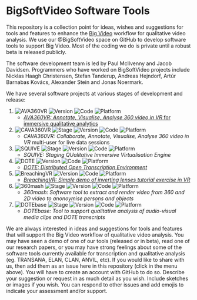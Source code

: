 # BigSoftVideo Software Tools

This repository is a collection point for ideas, wishes and suggestions for tools and features to enhance the [Big Video](https://www.bigvideo.aau.dk/) workflow for qualitative video analysis.
We use our @BigSoftVideo space on GitHub to develop software tools to support Big Video. Most of the coding we do is private until a robust beta is released publicly.

The software development team is led by Paul McIlvenny and Jacob Davidsen. Programmers who have worked on BigSoftVideo projects include Nicklas Haagh Christensen, Stefan Tanderup, Andreas Hejndorf, Artúr Barnabas Kovács, Alexander Stein and Jonas Noermark.

We have several software projects at various stages of development and release:
1. ![AVA360VR](https://img.shields.io/badge/AVA360VR-green) ![Version](https://img.shields.io/badge/state-public--release--3.0.1-orange) ![Code](https://img.shields.io/badge/code-private-green) ![Platform](https://img.shields.io/badge/platform-windows-lightgrey)
    - [*AVA360VR: Annotate, Visualise, Analyse 360 video in VR* for immersive qualitative analytics](https://github.com/BigSoftVideo/AVA360VR/releases)
2. ![CAVA360VR](https://img.shields.io/badge/CAVA360VR-purple) ![Stage](https://img.shields.io/badge/stage-3-red) ![Version](https://img.shields.io/badge/state-working-orange) ![Code](https://img.shields.io/badge/code-beta--testing-green) ![Platform](https://img.shields.io/badge/platform-windows-lightgrey)
    - *CAVA360VR: Collaborate, Annotate, Visualise, Analyse 360 video in VR* multi-user for live data sessions
3. ![SQUIVE](https://img.shields.io/badge/SQUIVE-black) ![Stage](https://img.shields.io/badge/stage-2-red) ![Version](https://img.shields.io/badge/state-alpha-orange) ![Code](https://img.shields.io/badge/code-refactor-green) ![Platform](https://img.shields.io/badge/platform-windows-lightgrey)
    - *SQUIVE: Staging QUalitative Immersive Virtualisation Engine*
4. ![DOTE](https://img.shields.io/badge/DOTE-yellow) ![Version](https://img.shields.io/badge/state-public--release--1.1.1-orange) ![Code](https://img.shields.io/badge/code-private-green) ![Platform](https://img.shields.io/badge/platform-windows|macos-lightgrey)
    - [*DOTE: Distributed Open Transcription Environment*](https://github.com/BigSoftVideo/DOTE/releases)
5. ![BreachingVR](https://img.shields.io/badge/BreachingVR-blue) ![Version](https://img.shields.io/badge/state-public--release--1.0.0-orange) ![Code](https://img.shields.io/badge/code-open--source-green) ![Platform](https://img.shields.io/badge/platform-windows-lightgrey)
    - [*BreachingVR: Simple demo of inverting lenses tutorial exercise in VR*](https://github.com/BigSoftVideo/BreachingVR)
6. ![360mash](https://img.shields.io/badge/360mash-red) ![Stage](https://img.shields.io/badge/stage-2-red) ![Version](https://img.shields.io/badge/state-alpha-orange) ![Code](https://img.shields.io/badge/code-refactor-green) ![Platform](https://img.shields.io/badge/platform-windows|macos|linux-lightgrey)
    - *360mash: Software tool to extract and render video from 360 and 2D video to anonoymise persons and objects*
7. ![DOTEbase](https://img.shields.io/badge/DOTEbase-yellow) ![Stage](https://img.shields.io/badge/stage-1-red) ![Version](https://img.shields.io/badge/state-public--release---1.0.2-orange) ![Code](https://img.shields.io/badge/code-private-green) ![Platform](https://img.shields.io/badge/platform-windows|macos|linux-lightgrey)
    - *DOTEbase: Tool to support qualitative analysis of audio-visual media clips and DOTE transcripts*

We are always interested in ideas and suggestions for tools and features that will support the Big Video workflow of qualitative video analysis. You may have seen a demo of one of our tools (released or in beta), read one of our research papers, or you may have strong feelings about some of the software tools currently available for transcription and qualitative analysis (eg. TRANSANA, ELAN, CLAN, ANVIL, etc). If you would like to share with us, then add them as an issue here in this repository (click in the menu above). You will have to create an account with GitHub to do so. Describe your suggestion or request in as much detail as you wish. Include sketches or images if you wish. You can respond to other issues and add emojis to indicate your assessment and/or support. 

